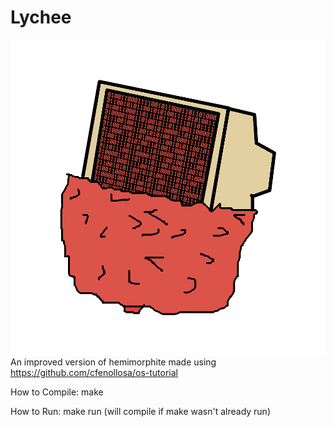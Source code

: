 # Lychee
![Lychee Logo](lychee_logo.png)
An improved version of hemimorphite made using https://github.com/cfenollosa/os-tutorial

How to Compile:
make

How to Run:
make run (will compile if make wasn't already run)
